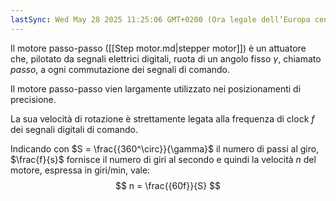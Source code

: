 ```yaml
---
lastSync: Wed May 28 2025 11:25:06 GMT+0200 (Ora legale dell’Europa centrale)
---
```

Il motore passo-passo ([[Step motor.md|stepper motor]]) è un attuatore che, pilotato da segnali elettrici digitali, ruota di un angolo fisso $\gamma$, chiamato *passo*, a ogni commutazione dei segnali di comando.

Il motore passo-passo vien largamente utilizzato nei posizionamenti di precisione.

La sua velocità di rotazione è strettamente legata alla frequenza di clock $f$ dei segnali digitali di comando.

Indicando con $S = \frac{{360^\circ}}{\gamma}$ il numero di passi al giro, $\frac{f}{s}$ fornisce il numero di giri al secondo e quindi la velocità $n$ del motore, espressa in giri/min, vale:
$$
n = \frac{{60f}}{S}
$$